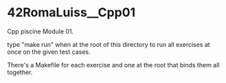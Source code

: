 # 42RomaLuiss__Cpp01

Cpp piscine Module 01.

type "make run" when at the root of this directory to run all exercises at once on the given test cases.

There's a Makefile for each exercise and one at the root that binds them all together.
